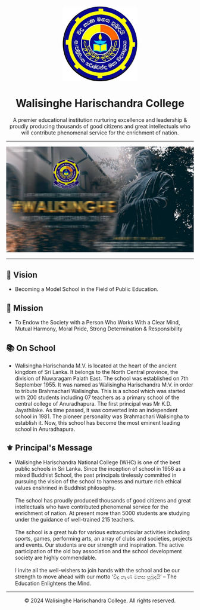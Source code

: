 <p align="center">
  <a href="https://walisinghe.com">
    <img src="logo.png" alt="School Logo" width="200px">
  </a>
</p>

<h1 align="center">Walisinghe Harischandra College</h1>

<p align="center">
  A premier educational institution nurturing excellence and leadership & proudly producing thousands of good citizens and great intellectuals who will contribute phenomenal service for the enrichment of nation.
</p>

---

<p align="center">
  <img src="banner.jpg" alt="School Banner">
</p>

---

## 🌟 Vision

 - Becoming a Model School in the Field of Public Education.

## 🎯 Mission

 - To Endow the Society with a Person Who Works With a Clear Mind, Mutual Harmony, Moral Pride, Strong Determination & Responsibility

## 📚 On School

- Walisingha Harischanda M.V. is located at the heart of the ancient kingdom of Sri Lanka. It belongs to the North Central province, the division of Nuwaragam Palath East. The school was established on 7th September 1955. It was named as Walisingha Harischandra M.V. in order to tribute Brahmachari Walisingha. This is a school which was started with 200 students including 07 teachers as a primary school of the central college of Anuradhapura. The first principal was Mr K.D. Jayathilake. As time passed, it was converted into an independent school in 1981. The pioneer personality was Brahmachari Walisingha to establish it. Now, this school has become the most eminent leading school in Anuradhapura.
  
## ⚜️ Principal's Message
 - Walisinghe Harischandra National College (WHC) is one of the best public schools in Sri Lanka. Since the inception of school in 1956 as a mixed Buddhist School, the past principals tirelessly committed in pursuing the vision of the school to harness and nurture rich ethical values enshrined in Buddhist philosophy.
   <br><br>The school has proudly produced thousands of good citizens and great intellectuals who have contributed phenomenal service for the enrichment of nation. At present more than 5000 students are studying under the guidance of well-trained 215 teachers.
   <br><br>The school is a great hub for various extracurricular activities including sports, games, performing arts, an array of clubs and societies, projects and events. Our students are our strength and inspiration. The active participation of the old boy association and the school development society are highly commendable.
   <br><br>I invite all the well-wishers to join hands with the school and be our strength to move ahead with our motto ‘විදු නැණ මනස පුබුදයි’ – The Education Enlightens the Mind.  

---

<p align="center">© 2024 Walisinghe Harischandra College. All rights reserved.</p>
